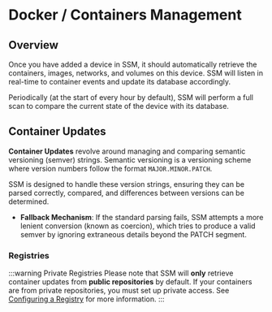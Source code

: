 # Docker / Containers Management

## Overview
Once you have added a device in SSM, it should automatically retrieve the containers, images, networks, and volumes on this device. SSM will listen in real-time to container events and update its database accordingly.

Periodically (at the start of every hour by default), SSM will perform a full scan to compare the current state of the device with its database.

## Container Updates
**Container Updates** revolve around managing and comparing semantic versioning (semver) strings. Semantic versioning is a versioning scheme where version numbers follow the format `MAJOR.MINOR.PATCH`.

SSM is designed to handle these version strings, ensuring they can be parsed correctly, compared, and differences between versions can be determined.

- **Fallback Mechanism**: If the standard parsing fails, SSM attempts a more lenient conversion (known as coercion), which tries to produce a valid semver by ignoring extraneous details beyond the PATCH segment.

### Registries
:::warning Private Registries
Please note that SSM will **only** retrieve container updates from **public repositories** by default. If your containers are from private repositories, you must set up private access. See [Configuring a Registry](/docs/settings/registry.md) for more information.
::: 
